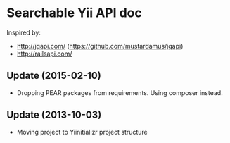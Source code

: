 Searchable Yii API doc
======================

Inspired by:
* http://jqapi.com/ (https://github.com/mustardamus/jqapi)
* http://railsapi.com/

Update (2015-02-10)
-------------------
* Dropping PEAR packages from requirements. Using composer instead.

Update (2013-10-03)
-------------------
* Moving project to Yiinitializr project structure
